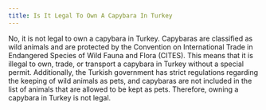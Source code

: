```yaml
---
title: Is It Legal To Own A Capybara In Turkey
---
```


No, it is not legal to own a capybara in Turkey. Capybaras are classified as wild animals and are protected by the Convention on International Trade in Endangered Species of Wild Fauna and Flora (CITES). This means that it is illegal to own, trade, or transport a capybara in Turkey without a special permit. Additionally, the Turkish government has strict regulations regarding the keeping of wild animals as pets, and capybaras are not included in the list of animals that are allowed to be kept as pets. Therefore, owning a capybara in Turkey is not legal.